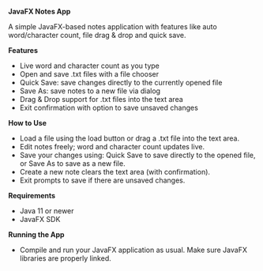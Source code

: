 **JavaFX Notes App**

A simple JavaFX-based notes application with features like auto word/character count, file drag & drop and quick save.

**Features**
- Live word and character count as you type
- Open and save .txt files with a file chooser
- Quick Save: save changes directly to the currently opened file
- Save As: save notes to a new file via dialog
- Drag & Drop support for .txt files into the text area
- Exit confirmation with option to save unsaved changes

**How to Use**
- Load a file using the load button or drag a .txt file into the text area.
- Edit notes freely; word and character count updates live.
- Save your changes using: Quick Save to save directly to the opened file, or Save As to save as a new file.
- Create a new note clears the text area (with confirmation).
- Exit prompts to save if there are unsaved changes.

**Requirements**
- Java 11 or newer
- JavaFX SDK

**Running the App**
- Compile and run your JavaFX application as usual. Make sure JavaFX libraries are properly linked.
